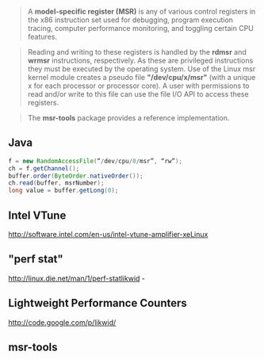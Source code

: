 > A **model-specific register (MSR)** is any of various control registers in the x86 instruction set used for debugging, program execution tracing, computer performance monitoring, and toggling certain CPU features.

> Reading and writing to these registers is handled by the **rdmsr** and **wrmsr** instructions, respectively. As these are privileged instructions they must be executed by the operating system. Use of the Linux msr kernel module creates a pseudo file **"/dev/cpu/x/msr"** (with a unique x for each processor or processor core). A user with permissions to read and/or write to this file can use the file I/O API to access these registers. 

> The **msr-tools** package provides a reference implementation.

## Java
```java
f = new RandomAccessFile(“/dev/cpu/0/msr”, “rw”);
ch = f.getChannel();
buffer.order(ByteOrder.nativeOrder());
ch.read(buffer, msrNumber);
long value = buffer.getLong(0);
```

## Intel VTune 
http://software.intel.com/en-us/intel-vtune-amplifier-xeLinux 

## "perf stat" 
http://linux.die.net/man/1/perf-statlikwid - 

## Lightweight Performance Counters
http://code.google.com/p/likwid/

## msr-tools

